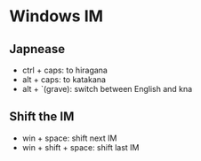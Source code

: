 # Windows IM


## Japnease

- ctrl + caps: to hiragana
- alt + caps: to katakana
- alt + `(grave): switch between English and kna

## Shift the IM

- win + space: shift next IM
- win + shift + space: shift last IM
